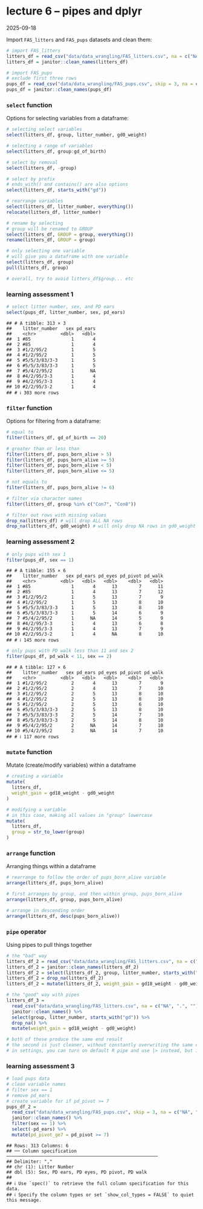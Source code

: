 lecture 6 – pipes and dplyr
================
2025-09-18

Import `FAS_litters` and `FAS_pups` datasets and clean them:

``` r
# import FAS_litters
litters_df = read_csv("data/data_wrangling/FAS_litters.csv", na = c("NA", ".", ""))
litters_df = janitor::clean_names(litters_df)

# import FAS_pups
# exclude first three rows
pups_df = read_csv("data/data_wrangling/FAS_pups.csv", skip = 3, na = c("NA", ".", ""))
pups_df = janitor::clean_names(pups_df)
```

### `select` function

Options for selecting variables from a dataframe:

``` r
# selecting select variables
select(litters_df, group, litter_number, gd0_weight)

# selecting a range of variables
select(litters_df, group:gd_of_birth)

# select by removal
select(litters_df, -group)

# select by prefix
# ends_with() and contains() are also options
select(litters_df, starts_with("gd"))

# rearrange variables
select(litters_df, litter_number, everything())
relocate(litters_df, litter_number)

# rename by selecting
# group will be renamed to GROUP
select(litters_df, GROUP = group, everything())
rename(litters_df, GROUP = group)

# only selecting one variable
# will give you a dataframe with one variable
select(litters_df, group)
pull(litters_df, group)

# overall, try to avoid litters_df$group... etc
```

### learning assessment 1

``` r
# select litter number, sex, and PD ears
select(pups_df, litter_number, sex, pd_ears)
```

    ## # A tibble: 313 × 3
    ##    litter_number   sex pd_ears
    ##    <chr>         <dbl>   <dbl>
    ##  1 #85               1       4
    ##  2 #85               1       4
    ##  3 #1/2/95/2         1       5
    ##  4 #1/2/95/2         1       5
    ##  5 #5/5/3/83/3-3     1       5
    ##  6 #5/5/3/83/3-3     1       5
    ##  7 #5/4/2/95/2       1      NA
    ##  8 #4/2/95/3-3       1       4
    ##  9 #4/2/95/3-3       1       4
    ## 10 #2/2/95/3-2       1       4
    ## # ℹ 303 more rows

### `filter` function

Options for filtering from a dataframe:

``` r
# equal to
filter(litters_df, gd_of_birth == 20)

# greater than or less than
filter(litters_df, pups_born_alive > 5)
filter(litters_df, pups_born_alive >= 5)
filter(litters_df, pups_born_alive < 5)
filter(litters_df, pups_born_alive <= 5)

# not equals to
filter(litters_df, pups_born_alive != 6)

# filter via character names
filter(litters_df, group %in% c("Con7", "Con8"))

# filter out rows with missing values
drop_na(litters_df) # will drop ALL NA rows
drop_na(litters_df, gd0_weight) # will only drop NA rows in gd0_weight
```

### learning assessment 2

``` r
# only pups with sex 1
filter(pups_df, sex == 1)
```

    ## # A tibble: 155 × 6
    ##    litter_number   sex pd_ears pd_eyes pd_pivot pd_walk
    ##    <chr>         <dbl>   <dbl>   <dbl>    <dbl>   <dbl>
    ##  1 #85               1       4      13        7      11
    ##  2 #85               1       4      13        7      12
    ##  3 #1/2/95/2         1       5      13        7       9
    ##  4 #1/2/95/2         1       5      13        8      10
    ##  5 #5/5/3/83/3-3     1       5      13        8      10
    ##  6 #5/5/3/83/3-3     1       5      14        6       9
    ##  7 #5/4/2/95/2       1      NA      14        5       9
    ##  8 #4/2/95/3-3       1       4      13        6       8
    ##  9 #4/2/95/3-3       1       4      13        7       9
    ## 10 #2/2/95/3-2       1       4      NA        8      10
    ## # ℹ 145 more rows

``` r
# only pups with PD walk less than 11 and sex 2
filter(pups_df, pd_walk < 11, sex == 2)
```

    ## # A tibble: 127 × 6
    ##    litter_number   sex pd_ears pd_eyes pd_pivot pd_walk
    ##    <chr>         <dbl>   <dbl>   <dbl>    <dbl>   <dbl>
    ##  1 #1/2/95/2         2       4      13        7       9
    ##  2 #1/2/95/2         2       4      13        7      10
    ##  3 #1/2/95/2         2       5      13        8      10
    ##  4 #1/2/95/2         2       5      13        8      10
    ##  5 #1/2/95/2         2       5      13        6      10
    ##  6 #5/5/3/83/3-3     2       5      13        8      10
    ##  7 #5/5/3/83/3-3     2       5      14        7      10
    ##  8 #5/5/3/83/3-3     2       5      14        8      10
    ##  9 #5/4/2/95/2       2      NA      14        7      10
    ## 10 #5/4/2/95/2       2      NA      14        7      10
    ## # ℹ 117 more rows

### `mutate` function

Mutate (create/modify variables) within a dataframe

``` r
# creating a variable
mutate(
  litters_df, 
  weight_gain = gd18_weight - gd0_weight
)

# modifying a variable
# in this case, making all values in "group" lowercase
mutate(
  litters_df,
  group = str_to_lower(group)
)
```

### `arrange` function

Arranging things within a dataframe

``` r
# rearrange to follow the order of pups_born_alive variable
arrange(litters_df, pups_born_alive)

# first arranges by group, and then within group, pups_born_alive
arrange(litters_df, group, pups_born_alive)

# arrange in descending order
arrange(litters_df, desc(pups_born_alive))
```

### `pipe` operator

Using pipes to pull things together

``` r
# the "bad" way
litters_df_2 = read_csv("data/data_wrangling/FAS_litters.csv", na = c("NA", ".", ""))
litters_df_2 = janitor::clean_names(litters_df_2)
litters_df_2 = select(litters_df_2, group, litter_number, starts_with("gd"))
litters_df_2 = drop_na(litters_df_2)
litters_df_2 = mutate(litters_df_2, weight_gain = gd18_weight - gd0_weight)

# the "good" way with pipes
litters_df_3 = 
  read_csv("data/data_wrangling/FAS_litters.csv", na = c("NA", ".", "")) %>% 
  janitor::clean_names() %>% 
  select(group, litter_number, starts_with("gd")) %>% 
  drop_na() %>% 
  mutate(weight_gain = gd18_weight - gd0_weight)

# both of these produce the same end result
# the second is just cleaner, without constantly overwriting the same dataframe
# in settings, you can turn on default R pipe and use |> instead, but i like %>%
```

### learning assessment 3

``` r
# load pups data
# clean variable names
# filter sex == 1
# remove pd_ears
# create variable for if pd_pivot >= 7
pups_df_2 = 
  read_csv("data/data_wrangling/FAS_pups.csv", skip = 3, na = c("NA", ".", "")) %>% 
  janitor::clean_names() %>% 
  filter(sex == 1) %>% 
  select(-pd_ears) %>% 
  mutate(pd_pivot_ge7 = pd_pivot >= 7)
```

    ## Rows: 313 Columns: 6
    ## ── Column specification ────────────────────────────────────────────────────────
    ## Delimiter: ","
    ## chr (1): Litter Number
    ## dbl (5): Sex, PD ears, PD eyes, PD pivot, PD walk
    ## 
    ## ℹ Use `spec()` to retrieve the full column specification for this data.
    ## ℹ Specify the column types or set `show_col_types = FALSE` to quiet this message.
